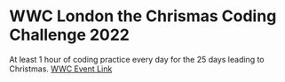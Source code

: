 # WWC London the Chrismas Coding Challenge 2022

At least 1 hour of coding practice every day for the 25 days leading to Christmas.
[WWC Event Link](https://www.meetup.com/Women-Who-Code-London/events/289929952/)
